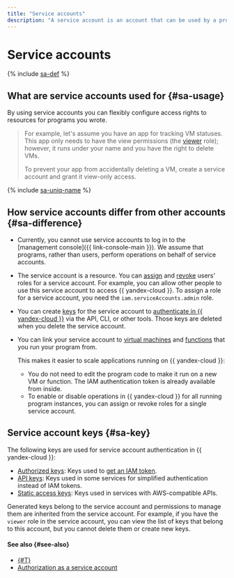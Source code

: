 ```yaml
---
title: "Service accounts"
description: "A service account is an account that can be used by a program to manage resources in {{ yandex-cloud }}."
---
```


# Service accounts

{% include [sa-def](../../_includes_service/sa-def.md) %}

## What are service accounts used for {#sa-usage}

By using service accounts you can flexibly configure access rights to resources for programs you wrote.

> For example, let's assume you have an app for tracking VM statuses. This app only needs to have the view permissions (the [viewer](../../roles-reference.md#viewer) role); however, it runs under your name and you have the right to delete VMs.
>
> To prevent your app from accidentally deleting a VM, create a service account and grant it view-only access.

{% include [sa-uniq-name](../../../_includes/iam/sa-uniq-name.md) %}

## How service accounts differ from other accounts {#sa-difference}

* Currently, you cannot use service accounts to log in to the [management console]({{ link-console-main }}). We assume that programs, rather than users, perform operations on behalf of service accounts.
* The service account is a resource. You can [assign](../../operations/sa/set-access-bindings.md) and [revoke](../../operations/roles/revoke.md) users' roles for a service account. For example, you can allow other people to use this service account to access {{ yandex-cloud }}. To assign a role for a service account, you need the `iam.serviceAccounts.admin` role.
* You can create [keys](#sa-key) for the service account to [authenticate in {{ yandex-cloud }}](../authorization/index.md#sa) via the API, CLI, or other tools. Those keys are deleted when you delete the service account.
* You can link your service account to [virtual machines](../../../compute/operations/vm-connect/auth-inside-vm.md) and [functions](../../../functions/operations/function-sa.md) that you run your program from.

   This makes it easier to scale applications running on {{ yandex-cloud }}:
   * You do not need to edit the program code to make it run on a new VM or function. The IAM authentication token is already available from inside.
   * To enable or disable operations in {{ yandex-cloud }} for all running program instances, you can assign or revoke roles for a single service account.

## Service account keys {#sa-key}

The following keys are used for service account authentication in {{ yandex-cloud }}:

* [Authorized keys](../authorization/key.md): Keys used to [get an IAM token](../../operations/iam-token/create-for-sa.md).
* [API keys](../authorization/api-key.md): Keys used in some services for simplified authentication instead of IAM tokens.
* [Static access keys](../authorization/access-key.md): Keys used in services with AWS-compatible APIs.

Generated keys belong to the service account and permissions to manage them are inherited from the service account. For example, if you have the `viewer` role in the service account, you can view the list of keys that belong to this account, but you cannot delete them or create new keys.

#### See also {#see-also}

- [{#T}](../../quickstart-sa.md)
- [Authorization as a service account](../authorization/index.md#sa)
